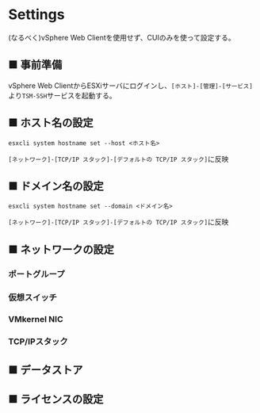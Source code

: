 # Settings
(なるべく)vSphere Web Clientを使用せず、CUIのみを使って設定する。
## ■ 事前準備
vSphere Web ClientからESXiサーバにログインし、`[ホスト]-[管理]-[サービス]`より`TSM-SSH`サービスを起動する。

## ■ ホスト名の設定
```
esxcli system hostname set --host <ホスト名>
```
`[ネットワーク]-[TCP/IP スタック]-[デフォルトの TCP/IP スタック]`に反映
## ■ ドメイン名の設定
```
esxcli system hostname set --domain <ドメイン名>
```
`[ネットワーク]-[TCP/IP スタック]-[デフォルトの TCP/IP スタック]`に反映


## ■ ネットワークの設定
### ポートグループ
### 仮想スイッチ
### VMkernel NIC
### TCP/IPスタック
## ■ データストア

## ■ ライセンスの設定
